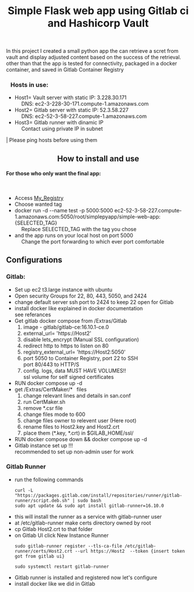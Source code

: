 <h1 align="center"> Simple Flask web app using Gitlab ci and Hashicorp Vault </h1>
<br/>
<p> 
  In this project I created a small python app the can retrieve a scret from vault and display adjusted content based on the success of the retrieval.
  <br/>
  other than that the app is tested for connectivity, packaged in a docker container, and saved in Gitlab Container Registry 
</p>

<h3>&ensp; Hosts in use:</h3>
<ul>
 <li>Host1= Vault server with static IP: 3.228.30.171
  <br/> &emsp; DNS: ec2-3-228-30-171.compute-1.amazonaws.com 
 </li>
 <li>Host2= Gitlab server with static IP: 52.3.58.227
   <br/> &emsp; DNS: ec2-52-3-58-227.compute-1.amazonaws.com
 </li>
 <li>Host3= Gitlab runner with dinamic IP
   <br/> &emsp; Contact using private IP in subnet      
 </li>
</ul>
| Please ping hosts before using them

<h2 align="center"> How to install and use </h2>

<h4>For those who only want the final app: </h4>
<br/>
<ul>
 <li>Access <a href="https://ec2-52-3-58-227.compute-1.amazonaws.com/root/simplepyapp/container_registry/1">My_Registry</a></li>
 <li>Choose wanted tag</li>
 <li>docker run -d --name test -p 5000:5000 ec2-52-3-58-227.compute-1.amazonaws.com:5050/root/simplepyapp/simple-web-app:{SELECTED_TAG}
    <br/> &emsp; Replace SELECTED_TAG with the tag you chose
 </li>
 <li>and the app runs on your local host on port 5000
    <br/> &emsp; Change the port forwarding to which ever port comfortable</ol>
 </li>
</ul>
<h2>Configurations</h2>
<h3> Gitlab: </h3>
<ul>
  <li>Set up ec2 t3.large instance with ubuntu</li>
  <li>Open security Groups for 22, 80, 443, 5050, and 2424</li>
  <li>change default server ssh port to 2424 to keep 22 open for Gitlab</li>
  <li>install docker like explained in docker documentation
  <br/>see referances</li>
  <li>Get gitlab docker compose from /Extras/Gitlab
      <ol>
        <li>image - gitlab/gitlab-ce:16.10.1-ce.0</li>
        <li>external_url= 'https://Host2'</li>
        <li>disable lets_encrypt (Manual SSL configuration)</li>
        <li>redirect http to https to listen on 80</li>
        <li>registry_external_url= 'https://Host2:5050'</li>
        <li>port 5050 to Container Registry, port 22 to SSH
            <br/>port 80/443 to HTTP/S
        </li>
        <li>config. logs, data MUST HAVE VOLUMES!!
            <br/>ssl volume for self signed certificates
        </li>
      </ol>
  </li>
  <li>RUN docker compose up -d</li>
  <li>get /Extras/CertMaker/* &ensp;files
      <ol>
          <li>change relevant lines and details in san.conf</li>
          <li>run CertMaker.sh</li>
          <li>remove *.csr file</li>
          <li>change files mode to 600</li>
          <li>change files owner to relevent user (Here root)</li>
          <li>rename files to Host2.key and Host2.crt</li>
          <li>place them (*.key, *.crt) in $GILAB_HOME/ssl/</li>
      </ol>
  </li>
  <li>RUN docker compose down && docker compose up -d</li>
  <li>Gitlab instance set up !!! <br/>
      recommended to set up non-admin user for work
  </li>
</ul>


<h3> Gitlab Runner</h3>
<ul>
    <li>run the following commands</li>

    curl -L "https://packages.gitlab.com/install/repositories/runner/gitlab-runner/script.deb.sh" | sudo bash
    sudo apt update && sudo apt install gitlab-runner=16.10.0

<li>this will install the runner as a service with gitlab-runner user</li>
    <li>at /etc/gitlab-runner make certs directory owned by root</li>
    <li>cp Gitlab Host2.crt to that folder</li>
    <li>on Gitlab UI click New Instance Runner</li>

    sudo gitlab-runner register --tls-ca-file /etc/gitlab-runner/certs/Host2.crt --url https://Host2  --token {insert token got from gitlab ui}

    sudo systemctl restart gitlab-runner

<li>Gitlab runner is installed and registered now let's configure</li>
    <li>install docker like we did in Gitlab</li>
</ul>
